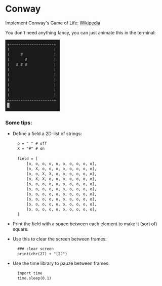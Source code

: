 # Conway

Implement Conway's Game of Life: [Wikipedia](https://en.wikipedia.org/wiki/Conway%27s_Game_of_Life)

You don't need anything fancy, you can just animate this in the terminal:

![](conway.gif)

### Some tips:

* Define a field a 2D-list of strings:

	    o = " " # off
	    X = "#" # on

	    field = [
	        [o, o, o, o, o, o, o, o, o, o],
	        [o, X, o, o, o, o, o, o, o, o],
	        [o, o, X, X, o, o, o, o, o, o],
	        [o, X, X, o, o, o, o, o, o, o],
	        [o, o, o, o, o, o, o, o, o, o],
	        [o, o, o, o, o, o, o, o, o, o],
	        [o, o, o, o, o, o, o, o, o, o],
	        [o, o, o, o, o, o, o, o, o, o],
	        [o, o, o, o, o, o, o, o, o, o],
	        [o, o, o, o, o, o, o, o, o, o],
	    ]


* Print the field with a space between each element to make it (sort of) square.

* Use this to clear the screen between frames:

	    ### clear screen
	    print(chr(27) + "[2J")

* Use the time library to pauze between frames:

	    import time
	    time.sleep(0.1)
